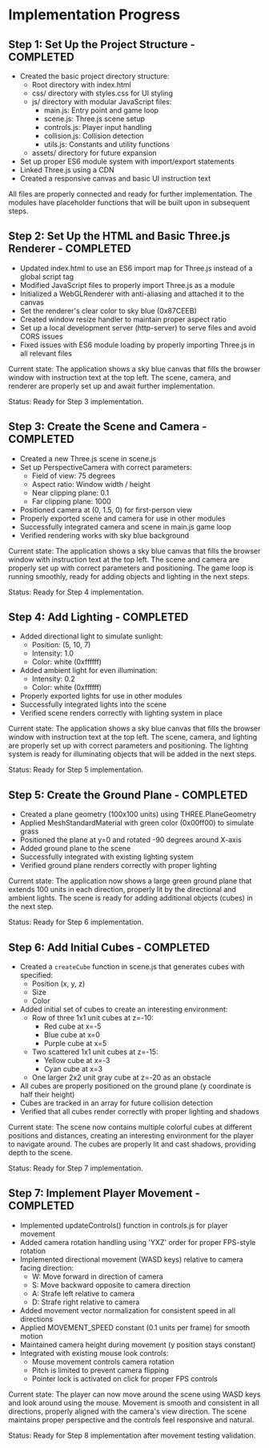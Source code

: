 # Implementation Progress

## Step 1: Set Up the Project Structure - COMPLETED
- Created the basic project directory structure:
  - Root directory with index.html
  - css/ directory with styles.css for UI styling
  - js/ directory with modular JavaScript files:
    - main.js: Entry point and game loop
    - scene.js: Three.js scene setup
    - controls.js: Player input handling
    - collision.js: Collision detection
    - utils.js: Constants and utility functions
  - assets/ directory for future expansion
- Set up proper ES6 module system with import/export statements
- Linked Three.js using a CDN
- Created a responsive canvas and basic UI instruction text

All files are properly connected and ready for further implementation. The modules have placeholder functions that will be built upon in subsequent steps.

## Step 2: Set Up the HTML and Basic Three.js Renderer - COMPLETED
- Updated index.html to use an ES6 import map for Three.js instead of a global script tag
- Modified JavaScript files to properly import Three.js as a module
- Initialized a WebGLRenderer with anti-aliasing and attached it to the canvas
- Set the renderer's clear color to sky blue (0x87CEEB)
- Created window resize handler to maintain proper aspect ratio
- Set up a local development server (http-server) to serve files and avoid CORS issues
- Fixed issues with ES6 module loading by properly importing Three.js in all relevant files

Current state: The application shows a sky blue canvas that fills the browser window with instruction text at the top left. The scene, camera, and renderer are properly set up and await further implementation.

Status: Ready for Step 3 implementation.

## Step 3: Create the Scene and Camera - COMPLETED
- Created a new Three.js scene in scene.js
- Set up PerspectiveCamera with correct parameters:
  - Field of view: 75 degrees
  - Aspect ratio: Window width / height
  - Near clipping plane: 0.1
  - Far clipping plane: 1000
- Positioned camera at (0, 1.5, 0) for first-person view
- Properly exported scene and camera for use in other modules
- Successfully integrated camera and scene in main.js game loop
- Verified rendering works with sky blue background

Current state: The application shows a sky blue canvas that fills the browser window with instruction text at the top left. The scene and camera are properly set up with correct parameters and positioning. The game loop is running smoothly, ready for adding objects and lighting in the next steps.

Status: Ready for Step 4 implementation.

## Step 4: Add Lighting - COMPLETED
- Added directional light to simulate sunlight:
  - Position: (5, 10, 7)
  - Intensity: 1.0
  - Color: white (0xffffff)
- Added ambient light for even illumination:
  - Intensity: 0.2
  - Color: white (0xffffff)
- Properly exported lights for use in other modules
- Successfully integrated lights into the scene
- Verified scene renders correctly with lighting system in place

Current state: The application shows a sky blue canvas that fills the browser window with instruction text at the top left. The scene, camera, and lighting are properly set up with correct parameters and positioning. The lighting system is ready for illuminating objects that will be added in the next steps.

Status: Ready for Step 5 implementation.

## Step 5: Create the Ground Plane - COMPLETED
- Created a plane geometry (100x100 units) using THREE.PlaneGeometry
- Applied MeshStandardMaterial with green color (0x00ff00) to simulate grass
- Positioned the plane at y=0 and rotated -90 degrees around X-axis
- Added ground plane to the scene
- Successfully integrated with existing lighting system
- Verified ground plane renders correctly with proper lighting

Current state: The application now shows a large green ground plane that extends 100 units in each direction, properly lit by the directional and ambient lights. The scene is ready for adding additional objects (cubes) in the next step.

Status: Ready for Step 6 implementation.

## Step 6: Add Initial Cubes - COMPLETED
- Created a `createCube` function in scene.js that generates cubes with specified:
  - Position (x, y, z)
  - Size
  - Color
- Added initial set of cubes to create an interesting environment:
  - Row of three 1x1 unit cubes at z=-10:
    - Red cube at x=-5
    - Blue cube at x=0
    - Purple cube at x=5
  - Two scattered 1x1 unit cubes at z=-15:
    - Yellow cube at x=-3
    - Cyan cube at x=3
  - One larger 2x2 unit gray cube at z=-20 as an obstacle
- All cubes are properly positioned on the ground plane (y coordinate is half their height)
- Cubes are tracked in an array for future collision detection
- Verified that all cubes render correctly with proper lighting and shadows

Current state: The scene now contains multiple colorful cubes at different positions and distances, creating an interesting environment for the player to navigate around. The cubes are properly lit and cast shadows, providing depth to the scene.

Status: Ready for Step 7 implementation.

## Step 7: Implement Player Movement - COMPLETED
- Implemented updateControls() function in controls.js for player movement
- Added camera rotation handling using 'YXZ' order for proper FPS-style rotation
- Implemented directional movement (WASD keys) relative to camera facing direction:
  - W: Move forward in direction of camera
  - S: Move backward opposite to camera direction
  - A: Strafe left relative to camera
  - D: Strafe right relative to camera
- Added movement vector normalization for consistent speed in all directions
- Applied MOVEMENT_SPEED constant (0.1 units per frame) for smooth motion
- Maintained camera height during movement (y position stays constant)
- Integrated with existing mouse look controls:
  - Mouse movement controls camera rotation
  - Pitch is limited to prevent camera flipping
  - Pointer lock is activated on click for proper FPS controls

Current state: The player can now move around the scene using WASD keys and look around using the mouse. Movement is smooth and consistent in all directions, properly aligned with the camera's view direction. The scene maintains proper perspective and the controls feel responsive and natural.

Status: Ready for Step 8 implementation after movement testing validation.
